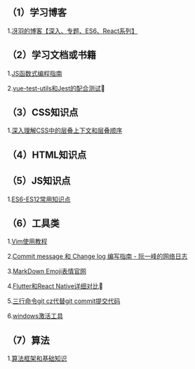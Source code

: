## （1）学习博客

1.[冴羽的博客【深入、专题、ES6、React系列】](https://github.com/mqyqingfeng/Blog)

## （2）学习文档或书籍

1.[JS函数式编程指南](http://shouce.jb51.net/js-function/index.html)

2.[vue-test-utils和Jest的配合测试](https://alexjover.com/blog/write-the-first-vue-js-component-unit-test-in-jest/)📖

## （3）CSS知识点

1.[深入理解CSS中的层叠上下文和层叠顺序](https://www.zhangxinxu.com/wordpress/2016/01/understand-css-stacking-context-order-z-index/)

## （4）HTML知识点

## （5）JS知识点

1.[ES6-ES12常用知识点](https://juejin.cn/post/6995334897065787422)

## （6）工具类

1.[Vim使用教程](https://coolshell.cn/articles/5426.html)

2.[Commit message 和 Change log 编写指南 - 阮一峰的网络日志](http://www.ruanyifeng.com/blog/2016/01/commit_message_change_log.html)

3.[MarkDown Emoji表情官网](https://www.emojiall.com/en/categories/A)

4.[Flutter和React Native详细对比](https://zhuanlan.zhihu.com/p/70070316)📖

5.[三行命令git cz代替git commit提交代码](https://www.cnblogs.com/lyp0626/p/11592367.html)

6.[windows激活工具](http://www.yishimei.cn/network/319.html)

## （7）算法

1.[算法框架和基础知识](https://labuladong.github.io/algo/1/2/)